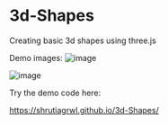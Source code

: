 # 3d-Shapes
Creating basic 3d shapes using three.js

Demo images:
![image](https://user-images.githubusercontent.com/35723938/61690858-e6ebb100-ad47-11e9-8ca6-542bbe5bd02c.png)

![image](https://user-images.githubusercontent.com/35723938/61690730-9ffdbb80-ad47-11e9-9254-f3a0bd9386bc.png)

Try the demo code here:

https://shrutiagrwl.github.io/3d-Shapes/
